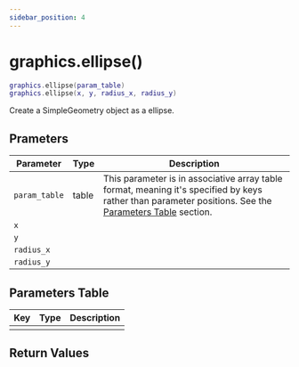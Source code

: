 ```yaml
---
sidebar_position: 4
---
```


# graphics.ellipse()
```lua
graphics.ellipse(param_table)
graphics.ellipse(x, y, radius_x, radius_y)
```
Create a SimpleGeometry object as a ellipse.


## Prameters
|Parameter|Type|Description|
|-|-|-|
|`param_table`|table|This parameter is in associative array table format, meaning it's specified by keys rather than parameter positions. See the [Parameters Table](#parameters-table) section.|
|`x`|||
|`y`|||
|`radius_x`|||
|`radius_y`|||


## Parameters Table
|Key|Type|Description|
|-|-|-|
| | | |


## Return Values
